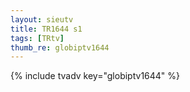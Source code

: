 ```yaml
--- 
layout: sieutv
title: TR1644 s1
tags: [TRtv]
thumb_re: globiptv1644
---
```

{% include tvadv key="globiptv1644" %} 
